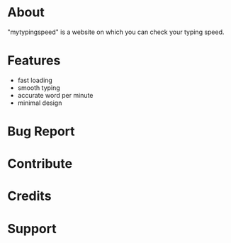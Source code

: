 # About
"mytypingspeed" is a website on which you can check your typing speed.

# Features
- fast loading
- smooth typing
- accurate word per minute
- minimal design

# Bug Report
# Contribute
# Credits
# Support
